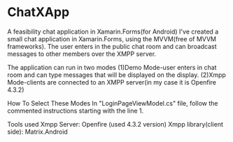 # ChatXApp
A feasibility chat application in Xamarin.Forms(for Android)
I've created a small chat application in Xamarin.Forms, using the MVVM(free of MVVM frameworks). The user enters in the public chat room and can broadcast messages to other members over the XMPP server. 

The application can run in two modes
(1)Demo Mode-user enters in chat room and can type messages that will be displayed on the display.
(2)Xmpp Mode-clients are connected to an XMPP server(in my case it is Openfire 4.3.2)

How To Select These Modes
In "LoginPageViewModel.cs" file, follow the commented instructions starting with the line 1.

Tools used
Xmpp Server: Openfire (used 4.3.2 version)
Xmpp library(client side): Matrix.Android
